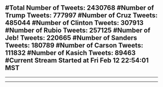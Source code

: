 #Total Number of Tweets: 2430768 
#Number of Trump Tweets: 777997
#Number of Cruz Tweets: 485044
#Number of Clinton Tweets: 307913
#Number of Rubio Tweets: 257125
#Number of Jeb! Tweets: 220665
#Number of Sanders Tweets: 180789
#Number of Carson Tweets: 111832
#Number of Kasich Tweets: 89463
#Current Stream Started at Fri Feb 12 22:54:01 MST
---
---
---
